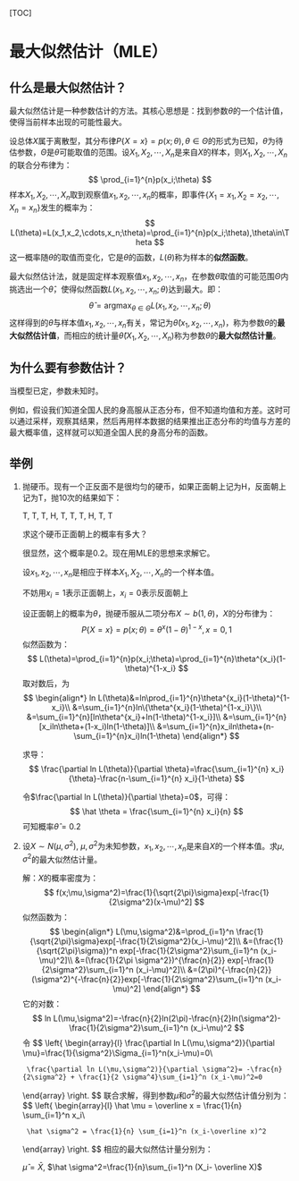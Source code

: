 <style type="text/css">
.md-toc {
    font-size: 30px;
}
</style>

[TOC]

# 最大似然估计（MLE）



## 什么是最大似然估计？

最大似然估计是一种参数估计的方法。其核心思想是：找到参数$\theta$的一个估计值，使得当前样本出现的可能性最大。

设总体$X$属于离散型，其分布律$P\{X=x\}=p(x;\theta), \theta \in \Theta$的形式为已知，$\theta$为待估参数，$\Theta$是$\theta$可能取值的范围。设$X_1,X_2,\cdots,X_n$是来自$X$的样本，则$X_1,X_2,\cdots,X_n$的联合分布律为：
$$
\prod_{i=1}^{n}p(x_i;\theta)
$$
样本$X_1,X_2,\cdots,X_n$取到观察值$x_1,x_2,\cdots,x_n$的概率，即事件$\{X_1=x_1,X_2=x_2,\cdots,X_n=x_n\}$发生的概率为：
$$
L(\theta)=L(x_1,x_2,\cdots,x_n;\theta)=\prod_{i=1}^{n}p(x_i;\theta),\theta\in\Theta
$$
这一概率随$\theta$的取值而变化，它是$\theta$的函数，$L(\theta)$称为样本的**似然函数**。

最大似然估计法，就是固定样本观察值$x_1,x_2,\cdots,x_n$，在参数$\theta$取值的可能范围$\Theta$内挑选出一个$\hat\theta$，使得似然函数$L(x_1,x_2,\cdots,x_n;\theta)$达到最大。即：
$$
\hat\theta=\mathop{\arg\max}_{\theta\in\Theta}L(x_1,x_2,\cdots,x_n;\theta)
$$
这样得到的$\hat\theta$与样本值$x_1,x_2,\cdots,x_n$有关，常记为$\hat\theta(x_1,x_2,\cdots,x_n)$，称为参数$\theta$的**最大似然估计值**，而相应的统计量$\hat\theta(X_1,X_2,\cdots,X_n)$称为参数$\theta$的**最大似然估计量**。

## 为什么要有参数估计？

当模型已定，参数未知时。

例如，假设我们知道全国人民的身高服从正态分布，但不知道均值和方差。这时可以通过采样，观察其结果，然后再用样本数据的结果推出正态分布的均值与方差的最大概率值，这样就可以知道全国人民的身高分布的函数。

## 举例

1. 抛硬币。现有一个正反面不是很均匀的硬币，如果正面朝上记为H，反面朝上记为T，抛10次的结果如下：

   T, T, T, H, T, T, T, H, T, T

   求这个硬币正面朝上的概率有多大？

   

   很显然，这个概率是0.2。现在用MLE的思想来求解它。

   

   设$x_1,x_2,\cdots,x_n$是相应于样本$X_1,X_2,\cdots,X_n$的一个样本值。

   不妨用$x_i=1$表示正面朝上，$x_i=0$表示反面朝上

   

   设正面朝上的概率为$\theta$，抛硬币服从二项分布$X \sim b(1,\theta)$，$X$的分布律为：
   $$
   P\{X=x\}=p(x;\theta)=\theta^x (1-\theta)^{1-x},    x=0,1
   $$
   似然函数为：
   $$
   L(\theta)=\prod_{i=1}^{n}p(x_i;\theta)=\prod_{i=1}^{n}\theta^{x_i}(1-\theta)^{1-x_i}
   $$
   取对数后，为
   $$
   \begin{align*}
   ln L(\theta)&=ln\prod_{i=1}^{n}\theta^{x_i}(1-\theta)^{1-x_i}\\
   &=\sum_{i=1}^{n}ln\{\theta^{x_i}(1-\theta)^{1-x_i}\}\\
   &=\sum_{i=1}^{n}[ln\theta^{x_i}+ln(1-\theta)^{1-x_i}]\\
   &=\sum_{i=1}^{n}[x_iln\theta+(1-x_i)ln(1-\theta)]\\
   &=\sum_{i=1}^{n}x_iln\theta+(n-\sum_{i=1}^{n}x_i)ln(1-\theta)
   \end{align*}
   $$

   求导：
   $$
   \frac{\partial ln L(\theta)}{\partial \theta}=\frac{\sum_{i=1}^{n} x_i}{\theta}-\frac{n-\sum_{i=1}^{n} x_i}{1-\theta}
   $$

   令$\frac{\partial ln L(\theta)}{\partial \theta}=0$，可得：
   $$
   \hat \theta = \frac{\sum_{i=1}^{n} x_i}{n}
   $$
   可知概率$\hat \theta=0.2$

   

2. 设$X \sim N(\mu, \sigma^2)$, $\mu, \sigma^2$为未知参数，$x_1,x_2,\cdots,x_n$是来自$X$的一个样本值。求$\mu, \sigma^2$的最大似然估计量。

   解：$X$的概率密度为：
   $$
   f(x;\mu,\sigma^2)=\frac{1}{\sqrt{2\pi}\sigma}exp[-\frac{1}{2\sigma^2}(x-\mu)^2]
   $$
   似然函数为：
   $$
   \begin{align*}
   L(\mu,\sigma^2)&=\prod_{i=1}^n \frac{1}{\sqrt{2\pi}\sigma}exp[-\frac{1}{2\sigma^2}(x_i-\mu)^2]\\
   &=(\frac{1}{\sqrt{2\pi}\sigma})^n exp[-\frac{1}{2\sigma^2}\sum_{i=1}^n (x_i-\mu)^2]\\
   &=(\frac{1}{2\pi \sigma^2})^{\frac{n}{2}} exp[-\frac{1}{2\sigma^2}\sum_{i=1}^n (x_i-\mu)^2]\\
   &=(2\pi)^{-\frac{n}{2}}(\sigma^2)^{-\frac{n}{2}}exp[-\frac{1}{2\sigma^2}\sum_{i=1}^n (x_i-\mu)^2]
   \end{align*}
   $$
   它的对数：
   $$
   ln L(\mu,\sigma^2)=-\frac{n}{2}ln(2\pi)-\frac{n}{2}ln(\sigma^2)-\frac{1}{2\sigma^2}\sum_{i=1}^n (x_i-\mu)^2
   $$
   令
   $$
   \left\{
   	\begin{array}{l}
   		\frac{\partial ln L(\mu,\sigma^2)}{\partial \mu}=\frac{1}{\sigma^2}\Sigma_{i=1}^n(x_i-\mu)=0\\
   
   		\frac{\partial ln L(\mu,\sigma^2)}{\partial \sigma^2}= -\frac{n}{2\sigma^2} + \frac{1}{2 \sigma^4}\sum_{i=1}^n (x_i-\mu)^2=0
   	\end{array}
   \right.
   $$
   联合求解，得到参数$\mu$和$\sigma^2$的最大似然估计值分别为：
   $$
   \left\{
   	\begin{array}{l}
   		\hat \mu = \overline x = \frac{1}{n} \sum_{i=1}^n x_i\\
   
   		\hat \sigma^2 = \frac{1}{n} \sum_{i=1}^n (x_i-\overline x)^2
   	\end{array}
   \right.
$$
   相应的最大似然估计量分别为： 
   
    $\hat \mu=\bar X$,  $\hat \sigma^2=\frac{1}{n}\sum_{i=1}^n (X_i- \overline X)$











